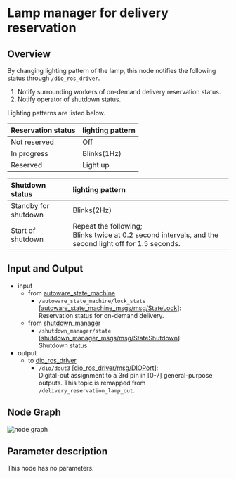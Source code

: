 # Lamp manager for delivery reservation

## Overview
By changing lighting pattern of the lamp, this node notifies the following status through `/dio_ros_driver`. 

1. Notify surrounding workers of on-demand delivery reservation status.
1. Notify operator of shutdown status.

Lighting patterns are listed below.

|Reservation status|lighting pattern|
|:-----------------|:---------------|
|Not reserved      |Off             |
|In progress       |Blinks(1Hz)     |
|Reserved          |Light up        |

|Shutdown status|lighting pattern|
|:-----------------|:---------------|
|Standby for shutdown |Blinks(2Hz)  |
|Start of shutdown |Repeat the following;<br>Blinks twice at 0.2 second intervals, and the second light off for 1.5 seconds.|

## Input and Output
- input
  - from [autoware_state_machine](https://github.com/eve-autonomy/autoware_state_machine)
    - `/autoware_state_machine/lock_state` \[[autoware_state_machine_msgs/msg/StateLock](https://github.com/eve-autonomy/autoware_state_machine_msgs/blob/main/msg/StateLock.msg)\]:<br>Reservation status for on-demand delivery.
  - from [shutdown_manager](https://github.com/eve-autonomy/shutdown_manager)
    - `/shutdown_manager/state` \[[shutdown_manager_msgs/msg/StateShutdown](https://github.com/eve-autonomy/shutdown_manager_msgs/blob/main/msg/StateShutdown.msg)\]:<br>Shutdown status.
- output
  - to [dio_ros_driver](https://github.com/tier4/dio_ros_driver)
    - `/dio/dout3` \[[dio_ros_driver/msg/DIOPort](https://github.com/tier4/dio_ros_driver/blob/develop/ros2/msg/DIOPort.msg)\]:<br>Digital-out assignment to a 3rd pin in [0-7] general-purpose outputs. This topic is remapped from `/delivery_reservation_lamp_out`.

## Node Graph
![node graph](http://www.plantuml.com/plantuml/proxy?cache=no&src=https://raw.githubusercontent.com/eve-autonomy/delivery_reservation_lamp_manager/main/docs/node_graph.pu)

## Parameter description
This node has no parameters.
